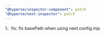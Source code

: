 ```yaml
---
"@hyperse/inspector-component": patch
"@hyperse/next-inspector": patch
---
```


1、fix: fix basePath when using next.config.mjs
